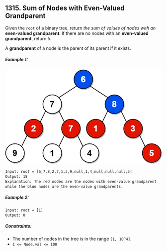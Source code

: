## 1315. Sum of Nodes with Even-Valued Grandparent

Given the ```root``` of a binary tree, return *the sum of values of nodes with an* **even-valued grandparent**. If there are no nodes with an **even-valued grandparent**, return ```0```.

A **grandparent** of a node is the parent of its parent if it exists.

##### Example 1:

![Example 1](images/example1.jpg)

```
Input: root = [6,7,8,2,7,1,3,9,null,1,4,null,null,null,5]
Output: 18
Explanation: The red nodes are the nodes with even-value grandparent while the blue nodes are the even-value grandparents.
```
##### Example 2:
```
Input: root = [1]
Output: 0
```

##### Constraints:

* The number of nodes in the tree is in the range ```[1, 10^4]```.
* ```1 <= Node.val <= 100```